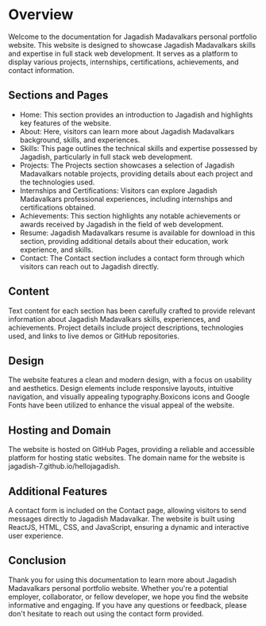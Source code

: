 # Overview
Welcome to the documentation for Jagadish Madavalkars personal portfolio website. This website is designed to showcase Jagadish Madavalkars skills and expertise in full stack web development. It serves as a platform to display various projects, internships, certifications, achievements, and contact information.

## Sections and Pages
- Home: This section provides an introduction to Jagadish and highlights key features of the website.
- About: Here, visitors can learn more about Jagadish Madavalkars background, skills, and experiences.
- Skills: This page outlines the technical skills and expertise possessed by Jagadish, particularly in full stack web development.
- Projects: The Projects section showcases a selection of Jagadish Madavalkars notable projects, providing details about each project and the technologies used.
- Internships and Certifications: Visitors can explore Jagadish Madavalkars professional experiences, including internships and certifications obtained.
- Achievements: This section highlights any notable achievements or awards received by Jagadish in the field of web development.
- Resume: Jagadish Madavalkars resume is available for download in this section, providing additional details about their education, work experience, and skills.
- Contact: The Contact section includes a contact form through which visitors can reach out to Jagadish directly.

## Content
Text content for each section has been carefully crafted to provide relevant information about Jagadish Madavalkars skills, experiences, and achievements.
Project details include project descriptions, technologies used, and links to live demos or GitHub repositories.

## Design
The website features a clean and modern design, with a focus on usability and aesthetics.
Design elements include responsive layouts, intuitive navigation, and visually appealing typography.Boxicons icons and Google Fonts have been utilized to enhance the visual appeal of the website.


## Hosting and Domain
The website is hosted on GitHub Pages, providing a reliable and accessible platform for hosting static websites.
The domain name for the website is jagadish-7.github.io/hellojagadish.

## Additional Features
A contact form is included on the Contact page, allowing visitors to send messages directly to Jagadish Madavalkar.
The website is built using ReactJS, HTML, CSS, and JavaScript, ensuring a dynamic and interactive user experience.


## Conclusion
Thank you for using this documentation to learn more about Jagadish Madavalkars personal portfolio website. Whether you're a potential employer, collaborator, or fellow developer, we hope you find the website informative and engaging. If you have any questions or feedback, please don't hesitate to reach out using the contact form provided.